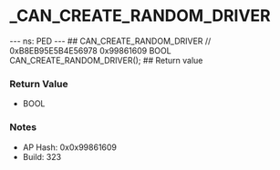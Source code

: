 # _CAN_CREATE_RANDOM_DRIVER

--- ns: PED --- ## CAN_CREATE_RANDOM_DRIVER  // 0xB8EB95E5B4E56978 0x99861609 BOOL CAN_CREATE_RANDOM_DRIVER();   ## Return value

### Return Value
* BOOL

### Notes
* AP Hash: 0x0x99861609
* Build: 323


